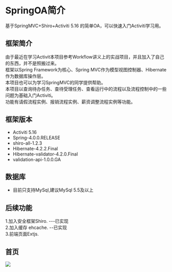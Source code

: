 SpringOA简介
========

基于SpringMVC+Shiro+Activiti 5.16 的简单OA，可以快速入门Activiti学习用。

框架简介
--------
由于最近在学习Activit本项目参考Workflow讲义上的实战项目，并且加入了自己的东西，并不是照搬过来。<br>
框架以Spring Framework为核心、Spring MVC作为模型视图控制器、Hibernate作为数据库操作层。<br>
本项目也可以为学习SpringMVC的同学提供帮助。<br>
本项目以查询待办任务、查待受理任务、查看运行中的流程以及流程控制中的一些问题为基础入门Activiti。<br>
功能有请假流程实例、报销流程实例、薪资调整流程实例等功能。<br>


框架版本
--------
<ul>
<li>Activiti 5.16</li>
<li>Spring-4.0.0.RELEASE</li>
<li>shiro-all-1.2.3</li>
<li>Hibernate-4.2.2.Final</li>
<li>Hibernate-validator-4.2.0.Final</li>
<li>validation-api-1.0.0.GA</li>
</ul>

数据库
-------
<ul>
<li>目前只支持MySql,建议MySql 5.5及以上</li>
</ul>


后续功能
--------
1.加入安全框架Shiro. ---已实现<br>
2.加入缓存 ehcache. --已实现<br>
3.前端页面Extjs.<br>

首页
--------
![](https://github.com/zhaoml529/SpringOA/raw/master/WebContent/WEB-INF/images/main.jpg)  
